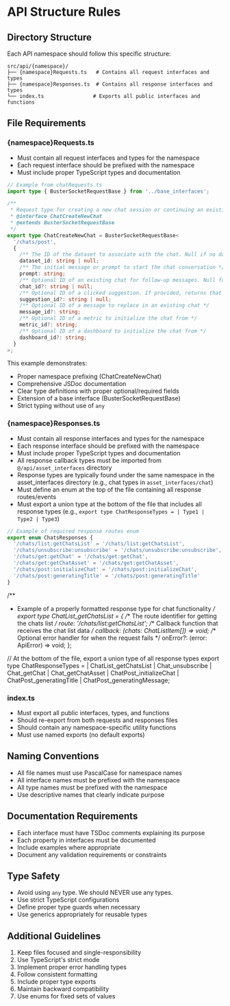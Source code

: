 # API Structure Rules

## Directory Structure
Each API namespace should follow this specific structure:

```
src/api/{namespace}/
├── {namespace}Requests.ts   # Contains all request interfaces and types
├── {namespace}Responses.ts  # Contains all response interfaces and types
└── index.ts                # Exports all public interfaces and functions
```

## File Requirements

### {namespace}Requests.ts
- Must contain all request interfaces and types for the namespace
- Each request interface should be prefixed with the namespace
- Must include proper TypeScript types and documentation

```typescript
// Example from chatRequests.ts
import type { BusterSocketRequestBase } from '../base_interfaces';

/**
 * Request type for creating a new chat session or continuing an existing one.
 * @interface ChatCreateNewChat
 * @extends BusterSocketRequestBase
 */
export type ChatCreateNewChat = BusterSocketRequestBase<
  '/chats/post',
  {
    /** The ID of the dataset to associate with the chat. Null if no dataset is associated */
    dataset_id: string | null;
    /** The initial message or prompt to start the chat conversation */
    prompt: string;
    /** Optional ID of an existing chat for follow-up messages. Null for new chats */
    chat_id?: string | null;
    /** Optional ID of a clicked suggestion. If provided, returns that specific chat */
    suggestion_id?: string | null;
    /** Optional ID of a message to replace in an existing chat */
    message_id?: string;
    /** Optional ID of a metric to initialize the chat from */
    metric_id?: string;
    /** Optional ID of a dashboard to initialize the chat from */
    dashboard_id?: string;
  }
>;
```

This example demonstrates:
- Proper namespace prefixing (ChatCreateNewChat)
- Comprehensive JSDoc documentation
- Clear type definitions with proper optional/required fields
- Extension of a base interface (BusterSocketRequestBase)
- Strict typing without use of `any`

### {namespace}Responses.ts
- Must contain all response interfaces and types for the namespace
- Each response interface should be prefixed with the namespace
- Must include proper TypeScript types and documentation
- All response callback types must be imported from `@/api/asset_interfaces` directory
- Response types are typically found under the same namespace in the asset_interfaces directory (e.g., chat types in `asset_interfaces/chat`)
- Must define an enum at the top of the file containing all response routes/events
- Must export a union type at the bottom of the file that includes all response types (e.g., `export type ChatResponseTypes = | Type1 | Type2 | Type3`)

```typescript
// Example of required response routes enum
export enum ChatsResponses {
  '/chats/list:getChatsList' = '/chats/list:getChatsList',
  '/chats/unsubscribe:unsubscribe' = '/chats/unsubscribe:unsubscribe',
  '/chats/get:getChat' = '/chats/get:getChat',
  '/chats/get:getChatAsset' = '/chats/get:getChatAsset',
  '/chats/post:initializeChat' = '/chats/post:initializeChat',
  '/chats/post:generatingTitle' = '/chats/post:generatingTitle'
}
```

/**
 * Example of a properly formatted response type for chat functionality
 */
export type ChatList_getChatsList = {
  /** The route identifier for getting the chats list */
  route: '/chats/list:getChatsList';
  /** Callback function that receives the chat list data */
  callback: (chats: ChatListItem[]) => void;
  /** Optional error handler for when the request fails */
  onError?: (error: ApiError) => void;
};

// At the bottom of the file, export a union type of all response types
export type ChatResponseTypes =
  | ChatList_getChatsList
  | Chat_unsubscribe
  | Chat_getChat
  | Chat_getChatAsset
  | ChatPost_initializeChat
  | ChatPost_generatingTitle
  | ChatPost_generatingMessage;

### index.ts
- Must export all public interfaces, types, and functions
- Should re-export from both requests and responses files
- Should contain any namespace-specific utility functions
- Must use named exports (no default exports)

## Naming Conventions
- All file names must use PascalCase for namespace names
- All interface names must be prefixed with the namespace
- All type names must be prefixed with the namespace
- Use descriptive names that clearly indicate purpose

## Documentation Requirements
- Each interface must have TSDoc comments explaining its purpose
- Each property in interfaces must be documented
- Include examples where appropriate
- Document any validation requirements or constraints

## Type Safety
- Avoid using `any` type. We should NEVER use any types.
- Use strict TypeScript configurations
- Define proper type guards when necessary
- Use generics appropriately for reusable types

## Additional Guidelines
1. Keep files focused and single-responsibility
2. Use TypeScript's strict mode
3. Implement proper error handling types
4. Follow consistent formatting
5. Include proper type exports
6. Maintain backward compatibility
7. Use enums for fixed sets of values